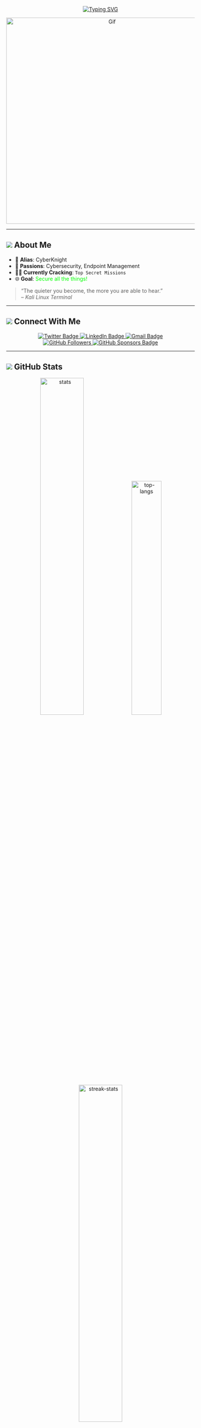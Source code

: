 <!-- ----SECTION: NAME AND TYPING TEXT---- -->
<p align ="center">
     <a href="https://git.io/typing-svg"><img src="https://readme-typing-svg.herokuapp.com?font=&pause=1000&color=682BFFFF&center=true&vCenter=true&width=435&lines=Endpoint+Engineer;IT+Specialist;Security+Enthusiast;10+Years+Experience" alt="Typing SVG" /></a>
</p>
<!-- ----SECTION: GIPHY/IMAGE BANNER---- -->
<p align="center"> 
  <img src="https://media4.giphy.com/media/v1.Y2lkPTc5MGI3NjExYTlkODdwbGhxcGswaTExc3N2Z2VyaThkbTdsdnBrZGpibjE0cDN4YSZlcD12MV9pbnRlcm5hbF9naWZfYnlfaWQmY3Q9Zw/bFEQEDLmhrYsse0zFF/giphy.gif" alt="Gif" width="550"/>
</p>

---
<!-- ----SECTION: ABOUT ME---- -->
## <img src="https://img.icons8.com/?size=50&id=7819&format=png&color=40C057"/> About Me

- 👾 **Alias**: CyberKnight
- 🤖 **Passions**: Cybersecurity, Endpoint Management
- 🏴‍☠️ **Currently Cracking**: `Top Secret Missions`
- 🌐 **Goal**: <span style="color: #00FF00;">Secure all the things!</span>

> “The quieter you become, the more you are able to hear.”  
> – *Kali Linux Terminal*

---
<!-- ----SECTION: CONNECT WITH ME---- -->
## <img src="https://img.icons8.com/material-outlined/24/00FF00/connection-status-on--v1.png"/> Connect With Me

<p align="center">
  <a href="https://twitter.com/YOUR_HANDLE">
    <img src="https://img.shields.io/badge/Twitter-%231DA1F2.svg?logo=twitter&logoColor=white" alt="Twitter Badge"/>
  </a>
  <a href="https://www.linkedin.com/in/YOUR_HANDLE/">
    <img src="https://img.shields.io/badge/LinkedIn-%230077B5.svg?logo=linkedin&logoColor=white" alt="LinkedIn Badge"/>
  </a>
  <a href="mailto:YOUR_EMAIL">
    <img src="https://img.shields.io/badge/Email-D14836?logo=gmail&logoColor=white" alt="Gmail Badge"/>
  </a>
  <br/>
  <a href="https://github.com/YOUR_USERNAME?tab=followers">
    <img src="https://img.shields.io/github/followers/YOUR_USERNAME?label=GitHub%20Followers&style=social" alt="GitHub Followers"/>
  </a>
  <a href="https://github.com/sponsors/YOUR_USERNAME">
    <img src="https://img.shields.io/badge/Sponsor-30363D?logo=GitHub-Sponsors&logoColor=#white" alt="GitHub Sponsors Badge"/>
  </a>
</p>

---
<!-- ----SECTION: GITHUB STATS---- -->
## <img src="https://img.icons8.com/windows/32/00FF00/command-line.png"/> GitHub Stats

<p align="center">
  <img src="https://github-readme-stats.vercel.app/api?username=YOUR_USERNAME&show_icons=true&hide_border=true&theme=tokyonight" width="48%" alt="stats" />
  <img src="https://github-readme-stats.vercel.app/api/top-langs/?username=YOUR_USERNAME&layout=compact&hide_border=true&theme=tokyonight" width="40%" alt="top-langs" />
</p>

<p align="center">
  <img src="https://github-readme-streak-stats.herokuapp.com?user=YOUR_USERNAME&theme=tokyonight&hide_border=true&date_format=M%20j%5B%2C%20Y%5D" width="48%" alt="streak-stats" />
</p>

---
<!-- ----SECTION: TECH STACK---- -->
## Tech Arsenal <img src="https://img.icons8.com/dotty/24/00FF00/linux.png"/>

```yaml
  - Code:
    - Python
    - C / C++
    - JavaScript
    - Bash
  - OS:
    - Kali Linux
    - Arch
    - Windows Subsystem for Linux
  - Tools:
    - Wireshark
    - Metasploit
    - Nmap
    - Burp Suite
  - Other:
    - Docker
    - Git
    - Reverse Engineering
